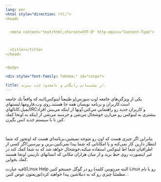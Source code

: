 ```yaml
---
lang: per
<html style="direction: rtl;">
<head>

  
  <meta content="text/html;charset=UTF-8" http-equiv="Content-Type">


  
  <title></title>
</head>


<body>

<div style="font-family: Tahoma;" id="corps">

title: از پشتيباني رايگان و نامحدود لذت ببريد.
---
```


يكي از ويژگي&zwnj;هاي جامعه اوپ سورس(و طبيعتاً لينوكس)اينه كه واقعاً يك
جامعه است.كاربران و برنامه نويسان همه جا هستند.روي وب،فارومها،ليستهاي
ايميل،كانالهايIRCو كاربران جديد رو راهنمايي مي&zwnj;كنن.آونها از اينكه
مي&zwnj;بينن افراد بيشتري به لينوكس رو مي&zwnj;ارن خوشحال مي&zwnj;شن و
خرسند مي&zwnj;شن از اينكه به اونخا كمك كنن تا با سيستم جديد انس بگيرن.<br />

<br />

بنابراين اگر چيزي هست كه اون رو متوجه نميشين،برنامه&zwnj;اي هست كه
اونجور كه شما انتظار دارين كار نمي&zwnj;كنه و يا امكاناتي كه شما پيدا
نمي&zwnj;كنين،برين و بپرسين!اگر كسي از اطرافيان شما اط لينوكس استفاده
ميكنه،خوشحال خواهد شد كه به شما كمك كنه در غير اينصورت روي خط بريد و از
ميان هزاران مكاني كه انسانهاي نازنيني اونجا هستند كمك بخواين.<br />

كافيه عبارتLinux Help رو در گوگل جستجو كنين.(البته مي&zwnj;تونين كلمه
Linux رو با نام توزيعتون عوض كنين)مطمئناً چيزي رو كه به دنبلاشین پيدا
خواهيد كرد.
.








